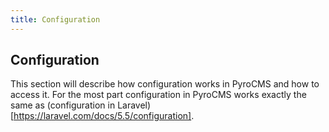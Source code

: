 ```yaml
---
title: Configuration  
---
```


## Configuration

This section will describe how configuration works in PyroCMS and how to access it. For the most part configuration in PyroCMS works exactly the same as (configuration in Laravel)[https://laravel.com/docs/5.5/configuration].
